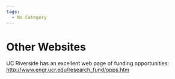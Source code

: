 ```yaml
---
tags:
  - No Category
---
```

# Other Websites

UC Riverside has an excellent web page of funding opportunities:
<http://www.engr.ucr.edu/research_fund/opps.htm>